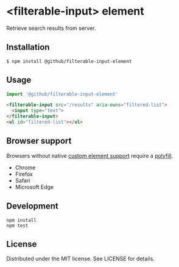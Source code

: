 # &lt;filterable-input&gt; element

Retrieve search results from server.

## Installation

```
$ npm install @github/filterable-input-element
```

## Usage

```js
import '@github/filterable-input-element'
```

```html
<filterable-input src="/results" aria-owns="filtered-list">
  <input type="text">
</filterable-input>
<ul id="filtered-list"></ul>
```

## Browser support

Browsers without native [custom element support][support] require a [polyfill][].

- Chrome
- Firefox
- Safari
- Microsoft Edge

[support]: https://caniuse.com/#feat=custom-elementsv1
[polyfill]: https://github.com/webcomponents/custom-elements

## Development

```
npm install
npm test
```

## License

Distributed under the MIT license. See LICENSE for details.
